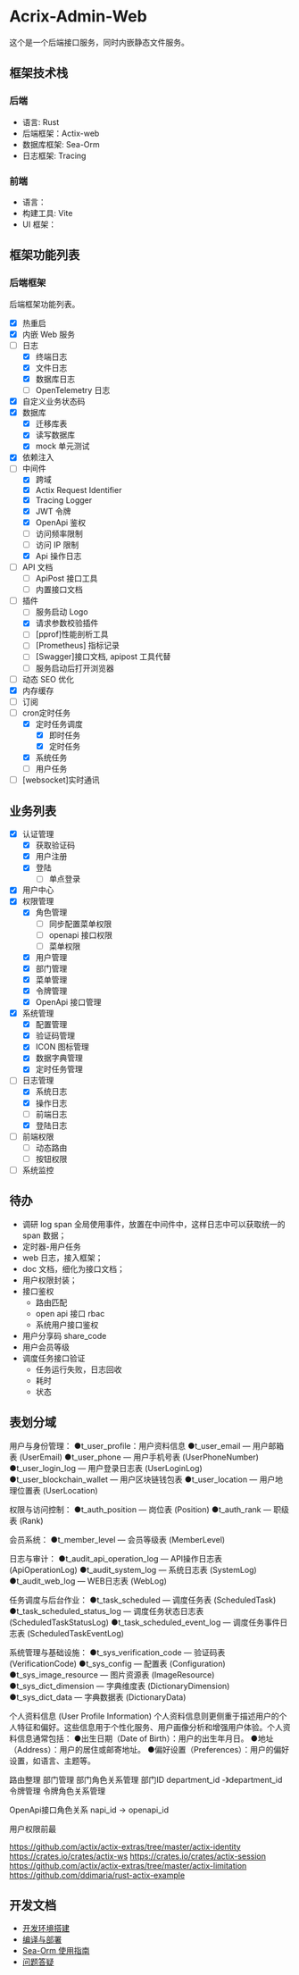 # Acrix-Admin-Web

这个是一个后端接口服务，同时内嵌静态文件服务。

## 框架技术栈

### 后端

- 语言: Rust
- 后端框架：Actix-web
- 数据库框架: Sea-Orm
- 日志框架: Tracing

### 前端

- 语言：
- 构建工具: Vite
- UI 框架：

## 框架功能列表

### 后端框架

后端框架功能列表。

- [x] 热重启
- [x] 内嵌 Web 服务
- [ ] 日志
  - [x] 终端日志
  - [x] 文件日志
  - [x] 数据库日志
  - [ ] OpenTelemetry 日志
- [x] 自定义业务状态码
- [x] 数据库
  - [x] 迁移库表
  - [x] 读写数据库
  - [x] mock 单元测试
- [x] 依赖注入
- [ ] 中间件
  - [x] 跨域
  - [x] Actix Request Identifier
  - [x] Tracing Logger
  - [x] JWT 令牌
  - [x] OpenApi 鉴权
  - [ ] 访问频率限制
  - [ ] 访问 IP 限制
  - [x] Api 操作日志
- [ ] API 文档
  - [ ] ApiPost 接口工具
  - [ ] 内置接口文档
- [ ] 插件
  - [ ] 服务启动 Logo
  - [x] 请求参数校验插件
  - [ ] [pprof]性能剖析工具
  - [ ] [Prometheus] 指标记录
  - [ ] [Swagger]接口文档, apipost 工具代替
  - [ ] 服务启动后打开浏览器
- [ ] 动态 SEO 优化
- [x] 内存缓存
- [ ] 订阅
- [ ] cron定时任务
  - [x] 定时任务调度
    - [x] 即时任务
    - [x] 定时任务
  - [x] 系统任务
  - [ ] 用户任务
- [ ] [websocket]实时通讯

## 业务列表

- [x] 认证管理
  - [x] 获取验证码
  - [x] 用户注册
  - [x] 登陆
    - [ ] 单点登录
- [x] 用户中心
- [x] 权限管理
  - [x] 角色管理
    - [ ] 同步配置菜单权限
    - [ ] openapi 接口权限
    - [ ] 菜单权限
  - [x] 用户管理
  - [x] 部门管理
  - [x] 菜单管理
  - [x] 令牌管理
  - [x] OpenApi 接口管理
- [x] 系统管理
  - [x] 配置管理
  - [x] 验证码管理
  - [x] ICON 图标管理
  - [x] 数据字典管理
  - [x] 定时任务管理
- [ ] 日志管理
  - [x] 系统日志
  - [x] 操作日志
  - [ ] 前端日志
  - [x] 登陆日志
- [ ] 前端权限
  - [ ] 动态路由
  - [ ] 按钮权限
- [ ] 系统监控

## 待办

- 调研 log span 全局使用事件，放置在中间件中，这样日志中可以获取统一的 span 数据；
- 定时器-用户任务
- web 日志，接入框架；
- doc 文档，细化为接口文档；
- 用户权限封装；
- 接口鉴权
  - 路由匹配
  - open api 接口 rbac
  - 系统用户接口鉴权
- 用户分享码 share_code
- 用户会员等级
- 调度任务接口验证
  - 任务运行失败，日志回收
  - 耗时
  - 状态

## 表划分域

用户与身份管理：
●t_user_profile：用户资料信息
●t_user_email — 用户邮箱表 (UserEmail)
●t_user_phone — 用户手机号表 (UserPhoneNumber)
●t_user_login_log — 用户登录日志表 (UserLoginLog)
●t_user_blockchain_wallet — 用户区块链钱包表
●t_user_location — 用户地理位置表 (UserLocation)

权限与访问控制：
●t_auth_position — 岗位表 (Position)
●t_auth_rank — 职级表 (Rank)

会员系统：
●t_member_level — 会员等级表 (MemberLevel)

日志与审计：
●t_audit_api_operation_log — API操作日志表 (ApiOperationLog)
●t_audit_system_log — 系统日志表 (SystemLog)
●t_audit_web_log — WEB日志表 (WebLog)

任务调度与后台作业：
●t_task_scheduled — 调度任务表 (ScheduledTask)
●t_task_scheduled_status_log — 调度任务状态日志表 (ScheduledTaskStatusLog)
●t_task_scheduled_event_log — 调度任务事件日志表 (ScheduledTaskEventLog)

系统管理与基础设施：
●t_sys_verification_code — 验证码表 (VerificationCode)
●t_sys_config — 配置表 (Configuration)
●t_sys_image_resource — 图片资源表 (ImageResource)
●t_sys_dict_dimension — 字典维度表 (DictionaryDimension)
●t_sys_dict_data — 字典数据表 (DictionaryData)

个人资料信息 (User Profile Information)
个人资料信息则更侧重于描述用户的个人特征和偏好。这些信息用于个性化服务、用户画像分析和增强用户体验。个人资料信息通常包括：
●出生日期（Date of Birth）：用户的出生年月日。
●地址（Address）：用户的居住或邮寄地址。
●偏好设置（Preferences）：用户的偏好设置，如语言、主题等。

路由整理
部门管理
部门角色关系管理   部门ID   department_id -》department_id
令牌管理
令牌角色关系管理

OpenApi接口角色关系 napi_id  ->  openapi_id

用户权限前最

<https://github.com/actix/actix-extras/tree/master/actix-identity>
<https://crates.io/crates/actix-ws>
<https://crates.io/crates/actix-session>
<https://github.com/actix/actix-extras/tree/master/actix-limitation>
<https://github.com/ddimaria/rust-actix-example>

## 开发文档

- [开发环境搭建](./docs/开发环境搭建.md)
- [编译与部署](./docs/编译与部署.md)
- [Sea-Orm 使用指南](./docs/Sea-Orm使用指南.md)
- [问题答疑](./docs/Q&A.md)
